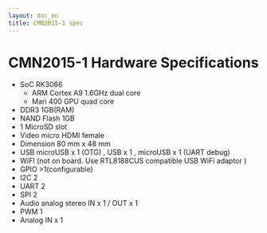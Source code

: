 ```yaml
---
layout: doc_en
title: CMN2015-1 spec
---
```

# CMN2015-1 Hardware Specifications
- SoC RK3066
  - ARM Cortex A9 1.6GHz dual core
  - Mari 400 GPU quad core
- DDR3 1GB(RAM)
- NAND Flash 1GB
- 1 MicroSD slot
- Video micro HDMI female
- Dimension 80 mm x 48 mm
- USB microUSB x 1 (OTG) , USB x 1 , microUSB x 1 (UART debug)
- WiFI (not on board. Use RTL8188CUS compatible USB WiFi adaptor )
- GPIO >1(configurable)
- I2C 2
- UART 2
- SPI 2
- Audio analog stereo IN x 1 / OUT x 1
- PWM 1
- Analog IN x 1